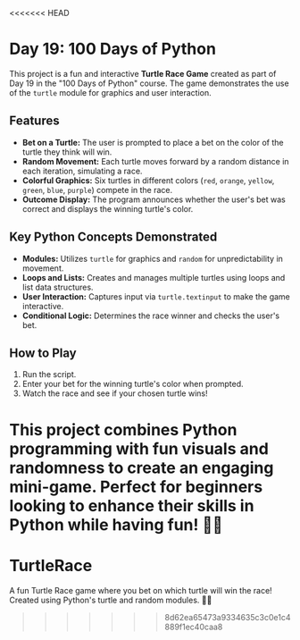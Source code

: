<<<<<<< HEAD
# Day 19: 100 Days of Python

This project is a fun and interactive **Turtle Race Game** created as part of Day 19 in the "100 Days of Python" course. The game demonstrates the use of the `turtle` module for graphics and user interaction.

## Features
- **Bet on a Turtle:** The user is prompted to place a bet on the color of the turtle they think will win.
- **Random Movement:** Each turtle moves forward by a random distance in each iteration, simulating a race.
- **Colorful Graphics:** Six turtles in different colors (`red`, `orange`, `yellow`, `green`, `blue`, `purple`) compete in the race.
- **Outcome Display:** The program announces whether the user's bet was correct and displays the winning turtle's color.

## Key Python Concepts Demonstrated
- **Modules:** Utilizes `turtle` for graphics and `random` for unpredictability in movement.
- **Loops and Lists:** Creates and manages multiple turtles using loops and list data structures.
- **User Interaction:** Captures input via `turtle.textinput` to make the game interactive.
- **Conditional Logic:** Determines the race winner and checks the user's bet.

## How to Play
1. Run the script.
2. Enter your bet for the winning turtle's color when prompted.
3. Watch the race and see if your chosen turtle wins!

This project combines Python programming with fun visuals and randomness to create an engaging mini-game. Perfect for beginners looking to enhance their skills in Python while having fun! 🐢🎨
=======
# TurtleRace
A fun Turtle Race game where you bet on which turtle will win the race! Created using Python's turtle and random modules. 🐢🎨
>>>>>>> 8d62ea65473a9334635c3c0e1c4889f1ec40caa8
